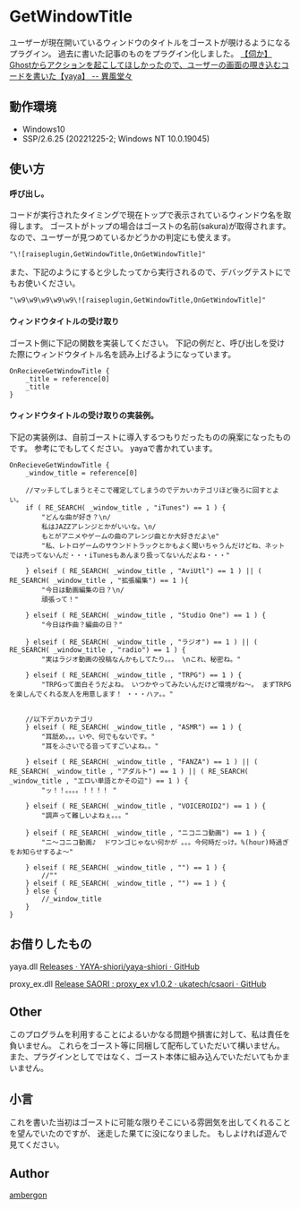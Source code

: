 # GetWindowTitle
ユーザーが現在開いているウィンドウのタイトルをゴーストが覗けるようになるプラグイン。
過去に書いた記事のものをプラグイン化しました。
[【伺か】Ghostからアクションを起こしてほしかったので、ユーザーの画面の覗き込むコードを書いた【yaya】 -- 異風堂々](https://ambergonslibrary.com/ukagaka/7360/)


## 動作環境
- Windows10
- SSP/2.6.25 (20221225-2; Windows NT 10.0.19045)


## 使い方
#### 呼び出し。
コードが実行されたタイミングで現在トップで表示されているウィンドウ名を取得します。
ゴーストがトップの場合はゴーストの名前(sakura)が取得されます。
なので、ユーザーが見つめているかどうかの判定にも使えます。
```
"\![raiseplugin,GetWindowTitle,OnGetWindowTitle]"
```

また、下記のようにすると少したってから実行されるので、デバッグテストにでもお使いください。
```
"\w9\w9\w9\w9\w9\![raiseplugin,GetWindowTitle,OnGetWindowTitle]"
```


#### ウィンドウタイトルの受け取り
ゴースト側に下記の関数を実装してください。
下記の例だと、呼び出しを受けた際にウィンドウタイトル名を読み上げるようになっています。
```
OnRecieveGetWindowTitle {
    _title = reference[0]
    _title
}
```


#### ウィンドウタイトルの受け取りの実装例。
下記の実装例は、自前ゴーストに導入するつもりだったものの廃案になったものです。
参考にでもしてください。
yayaで書かれています。
```
OnRecieveGetWindowTitle {
    _window_title = reference[0]

    //マッチしてしまうとそこで確定してしまうのでデカいカテゴリほど後ろに回すとよい。
    if ( RE_SEARCH( _window_title , "iTunes") == 1 ) {
        "どんな曲が好き？\n/
        私はJAZZアレンジとかがいいな。\n/
        もとがアニメやゲームの曲のアレンジ曲とか大好きだよ\e"
        "私、レトロゲームのサウンドトラックとかもよく聞いちゃうんだけどね、ネットでは売ってないんだ・・・iTunesもあんまり扱ってないんだよね・・・"

    } elseif ( RE_SEARCH( _window_title , "AviUtl") == 1 ) || ( RE_SEARCH( _window_title , "拡張編集") == 1 ){
        "今日は動画編集の日？\n/
        頑張って！"

    } elseif ( RE_SEARCH( _window_title , "Studio One") == 1 ) {
        "今日は作曲？編曲の日？"

    } elseif ( RE_SEARCH( _window_title , "ラジオ") == 1 ) || ( RE_SEARCH( _window_title , "radio") == 1 ) {
        "実はラジオ動画の投稿なんかもしてたり。。。 \nこれ、秘密ね。"

    } elseif ( RE_SEARCH( _window_title , "TRPG") == 1 ) {
        "TRPGって面白そうだよね。 いつかやってみたいんだけど環境がね～。 まずTRPGを楽しんでくれる友人を用意します！ ・・・ハァ。。"


    //以下デカいカテゴリ
    } elseif ( RE_SEARCH( _window_title , "ASMR") == 1 ) {
        "耳舐め。。。いや、何でもないです。"
        "耳をふさいでる音ってすごいよね。。"

    } elseif ( RE_SEARCH( _window_title , "FANZA") == 1 ) || ( RE_SEARCH( _window_title , "アダルト") == 1 ) || ( RE_SEARCH( _window_title , "エロい単語とかその辺") == 1 ) {
        "ッ！！。。。。！！！！ "

    } elseif ( RE_SEARCH( _window_title , "VOICEROID2") == 1 ) {
        "調声って難しいよねぇ。。。"

    } elseif ( RE_SEARCH( _window_title , "ニコニコ動画") == 1 ) {
        "ニ～コニコ動画♪  ドワンゴじゃない何かが 。。。今何時だっけ。%(hour)時過ぎをお知らせするよ～"

    } elseif ( RE_SEARCH( _window_title , "") == 1 ) {
        //""
    } elseif ( RE_SEARCH( _window_title , "") == 1 ) {
    } else {
        //_window_title
    }
}
```


## お借りしたもの
yaya.dll
[Releases · YAYA-shiori/yaya-shiori · GitHub](https://github.com/YAYA-shiori/yaya-shiori/releases)

proxy_ex.dll
[Release SAORI : proxy_ex v1.0.2 · ukatech/csaori · GitHub](https://github.com/ukatech/csaori/releases/tag/saori_proxy_ex_v1.0.2)


## Other
このプログラムを利用することによるいかなる問題や損害に対して、私は責任を負いません。
これらをゴースト等に同梱して配布していただいて構いません。
また、プラグインとしてではなく、ゴースト本体に組み込んでいただいてもかまいません。


## 小言
これを書いた当初はゴーストに可能な限りそこにいる雰囲気を出してくれることを望んでいたのですが、
迷走した果てに没になりました。
もしよければ遊んで見てください。



## Author
[ambergon](https://twitter.com/Sc_lFoxGon)




